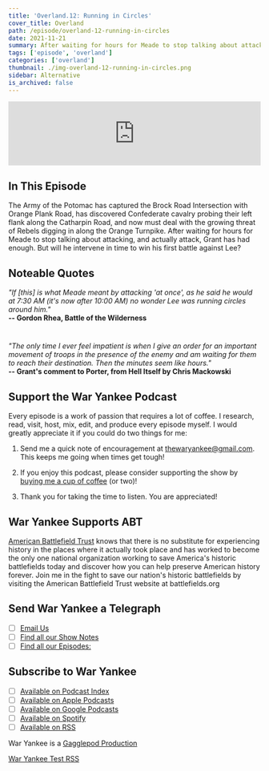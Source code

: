 ```yaml
---
title: 'Overland.12: Running in Circles'
cover_title: Overland
path: /episode/overland-12-running-in-circles
date: 2021-11-21
summary: After waiting for hours for Meade to stop talking about attacking, and actually attack, Grant has had enough and will now take action to deal with the growing rebel threat.
tags: ['episode', 'overland']
categories: ['overland']
thumbnail: ./img-overland-12-running-in-circles.png
sidebar: Alternative
is_archived: false
---
```


<iframe title="Embed Player" src="https://play.libsyn.com/embed/episode/id/21238643/height/128/theme/modern/size/standard/thumbnail/yes/custom-color/2b3f55/time-start/00:00:00/playlist-height/200/direction/backward/download/yes" height="128" width="100%" scrolling="no" allowfullscreen="" webkitallowfullscreen="true" mozallowfullscreen="true" oallowfullscreen="true" msallowfullscreen="true" style="border: none;"></iframe>

## In This Episode

The Army of the Potomac has captured the Brock Road Intersection with Orange Plank Road, has discovered Confederate cavalry probing their left flank along the Catharpin Road, and now must deal with the growing threat of Rebels digging in along the Orange Turnpike. After waiting for hours for Meade to stop talking about attacking, and actually attack, Grant has had enough. But will he intervene in time to win his first battle against Lee?

## Noteable Quotes

_"If [this] is what Meade meant by attacking 'at once', as he said he would at 7:30 AM (it's now after 10:00 AM) no wonder Lee was running circles around him."_<br />
**-- Gordon Rhea, Battle of the Wilderness**

#

_"The only time I ever feel impatient is when I give an order for an important movement of troops in the presence of the enemy and am waiting for them to reach their destination. Then the minutes seem like hours."_<br />
**-- Grant's comment to Porter, from Hell Itself by Chris Mackowski**

## Support the War Yankee Podcast

Every episode is a work of passion that requires a lot of coffee. I research, read, visit, host, mix, edit, and produce every episode myself. I would greatly appreciate it if you could do two things for me:

1. Send me a quick note of encouragement at [thewaryankee@gmail.com](mailto:thewaryankee@gmail.com). This keeps me going when times get tough!

2. If you enjoy this podcast, please consider supporting the show by [buying me a cup of coffee](https://www.buymeacoffee.com/waryankee) (or two)!

3. Thank you for taking the time to listen. You are appreciated!

## War Yankee Supports ABT

[American Battlefield Trust](https://battlefields.org) knows that there is no substitute for experiencing history in the places where it actually took place and has worked to become the only one national organization working to save America\'s historic battlefields today and discover how you can help preserve American history forever. Join me in the fight to save our nation\'s historic battlefields by visiting the American Battlefield Trust website at battlefields.org

## Send War Yankee a Telegraph

- [ ] [Email Us](mailto:thewaryankee@gmail.com)
- [ ] [Find all our Show Notes](http://waryankee.com)
- [ ] [Find all our Episodes:](http://waryankee.libsyn.com)

## Subscribe to War Yankee

- [ ] [Available on Podcast Index](https://podcastindex.org/podcast/452056)
- [ ] [Available on Apple Podcasts]("https://podcasts.apple.com/us/podcast/war-yankee/id1522169260")
- [ ] [Available on Google Podcasts]("https://podcasts.google.com/u/1/feed/aHR0cHM6Ly93YXJ5YW5rZWUubGlic3luLmNvbS9yc3M")
- [ ] [Available on Spotify]("https://open.spotify.com/show/0ZUjVf8xGNunKioJR2nGes")
- [ ] [Available on RSS]("https://waryankee.libsyn.com/rss")

War Yankee is a [Gagglepod Production](http://gagglepod.com)

[War Yankee Test RSS](./80000012.rss)
